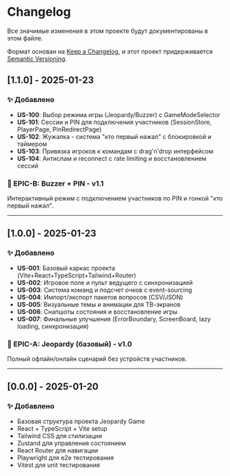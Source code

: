 # Changelog

Все значимые изменения в этом проекте будут документированы в этом файле.

Формат основан на [Keep a Changelog](https://keepachangelog.com/en/1.0.0/),
и этот проект придерживается [Semantic Versioning](https://semver.org/spec/v2.0.0.html).

## [1.1.0] - 2025-01-23

### ✨ Добавлено
- **US-100**: Выбор режима игры (Jeopardy/Buzzer) с GameModeSelector
- **US-101**: Сессии и PIN для подключения участников (SessionStore, PlayerPage, PinRedirectPage)
- **US-102**: Жужалка - система "кто первый нажал" с блокировкой и таймером
- **US-103**: Привязка игроков к командам с drag'n'drop интерфейсом
- **US-104**: Антиспам и reconnect с rate limiting и восстановлением сессий

### 🎯 EPIC-B: Buzzer + PIN - v1.1
Интерактивный режим с подключением участников по PIN и гонкой "кто первый нажал".

---

## [1.0.0] - 2025-01-23

### ✨ Добавлено
- **US-001**: Базовый каркас проекта (Vite+React+TypeScript+Tailwind+Router)
- **US-002**: Игровое поле и пульт ведущего с синхронизацией
- **US-003**: Система команд и подсчет очков с event-sourcing
- **US-004**: Импорт/экспорт пакетов вопросов (CSV/JSON)
- **US-005**: Визуальные темы и анимации для ТВ-экранов
- **US-006**: Снапшоты состояния и восстановление игры
- **US-007**: Финальные улучшения (ErrorBoundary, ScreenBoard, lazy loading, синхронизация)

### 🎯 EPIC-A: Jeopardy (базовый) - v1.0
Полный офлайн/онлайн сценарий без устройств участников.

---

## [0.0.0] - 2025-01-20

### ✨ Добавлено
- Базовая структура проекта Jeopardy Game
- React + TypeScript + Vite setup
- Tailwind CSS для стилизации
- Zustand для управления состоянием
- React Router для навигации
- Playwright для e2e тестирования
- Vitest для unit тестирования
